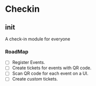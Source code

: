 # Checkin

## init

A check-in module for everyone


### RoadMap

- [ ] Register Events.
- [ ] Create tickets for events with QR code.
- [ ] Scan QR code for each event on a UI.
- [ ] Create *custom* tickets.

